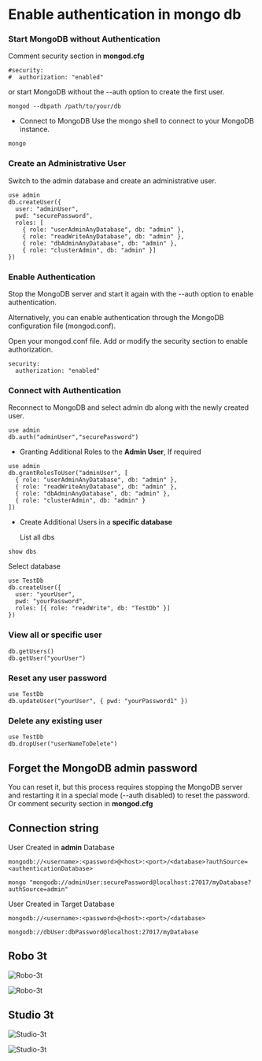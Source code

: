 # Enable authentication in mongo db

### Start MongoDB without Authentication

Comment security section in **mongod.cfg**

```
#security:
#  authorization: "enabled"
```

or start MongoDB without the --auth option to create the first user.

```
mongod --dbpath /path/to/your/db
```

- Connect to MongoDB
  Use the mongo shell to connect to your MongoDB instance.

```
mongo
```

### Create an Administrative User

Switch to the admin database and create an administrative user.

```
use admin
db.createUser({
  user: "adminUser",
  pwd: "securePassword",
  roles: [
    { role: "userAdminAnyDatabase", db: "admin" },
    { role: "readWriteAnyDatabase", db: "admin" },
    { role: "dbAdminAnyDatabase", db: "admin" },
    { role: "clusterAdmin", db: "admin" }]
})
```

### Enable Authentication

Stop the MongoDB server and start it again with the --auth option to enable authentication.

Alternatively, you can enable authentication through the MongoDB configuration file (mongod.conf).

Open your mongod.conf file.
Add or modify the security section to enable authorization.

```
security:
  authorization: "enabled"
```

### Connect with Authentication

Reconnect to MongoDB and select admin db along with the newly created user.

```
use admin
db.auth("adminUser","securePassword")
```

- Granting Additional Roles to the **Admin User**, If required

```
use admin
db.grantRolesToUser("adminUser", [
  { role: "userAdminAnyDatabase", db: "admin" },
  { role: "readWriteAnyDatabase", db: "admin" },
  { role: "dbAdminAnyDatabase", db: "admin" },
  { role: "clusterAdmin", db: "admin" }
])
```

- Create Additional Users in a **specific database**

  List all dbs

```
show dbs
```

Select database

```
use TestDb
db.createUser({
  user: "yourUser",
  pwd: "yourPassword",
  roles: [{ role: "readWrite", db: "TestDb" }]
})
```

### View all or specific user

```
db.getUsers()
db.getUser("yourUser")
```

### Reset any user password

```
use TestDb
db.updateUser("yourUser", { pwd: "yourPassword1" })
```

### Delete any existing user

```
use TestDb
db.dropUser("userNameToDelete")
```

## Forget the MongoDB admin password

You can reset it, but this process requires stopping the MongoDB server and restarting it in a special mode (--auth disabled) to reset the password. Or comment security section in **mongod.cfg**

## Connection string

User Created in **admin** Database

```
mongodb://<username>:<password>@<host>:<port>/<database>?authSource=<authenticationDatabase>

mongo "mongodb://adminUser:securePassword@localhost:27017/myDatabase?authSource=admin"
```

User Created in Target Database

```
mongodb://<username>:<password>@<host>:<port>/<database>

mongodb://dbUser:dbPassword@localhost:27017/myDatabase
```

## Robo 3t

![Robo-3t](./mongo-auth/robo-3t-1.png)

![Robo-3t](./mongo-auth/robo-3t-2.png)

## Studio 3t

![Studio-3t](./mongo-auth/Studio-3t-1.png)

![Studio-3t](./mongo-auth/Studio-3t-2.png)
